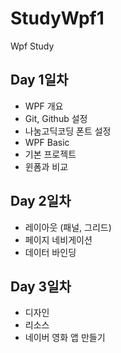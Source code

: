 # StudyWpf1
Wpf Study

## Day 1일차
- WPF 개요
- Git, Github 설정
- 나눔고딕코딩 폰트 설정
- WPF Basic
 - 기본 프로젝트
 - 윈폼과 비교

## Day 2일차
- 레이아웃 (패널, 그리드)
- 페이지 네비게이션
- 데이터 바인딩

## Day 3일차
- 디자인
- 리소스
- 네이버 영화 앱 만들기